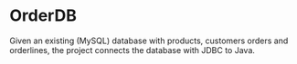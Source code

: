 # OrderDB
Given an existing (MySQL) database with products, customers orders and orderlines, the project connects the database with JDBC to Java.
